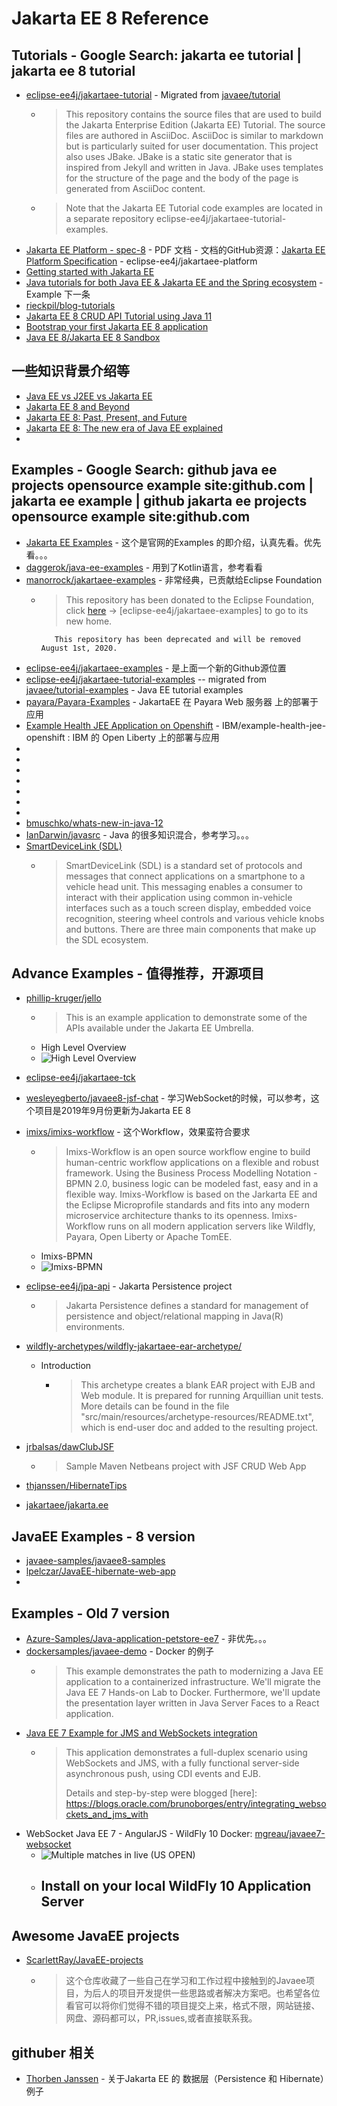 # Jakarta EE 8 Reference
## Tutorials - Google Search: jakarta ee tutorial | jakarta ee 8 tutorial
   * [eclipse-ee4j/jakartaee-tutorial](https://github.com/eclipse-ee4j/jakartaee-tutorial) - Migrated from [javaee/tutorial](https://github.com/javaee/tutorial)<br>
      + >This repository contains the source files that are used to build the Jakarta Enterprise Edition (Jakarta EE) Tutorial. The source files are authored in AsciiDoc. AsciiDoc is similar to markdown but is particularly suited for user documentation. This project also uses JBake. JBake is a static site generator that is inspired from Jekyll and written in Java. JBake uses templates for the structure of the page and the body of the page is generated from AsciiDoc content.

      + >Note that the Jakarta EE Tutorial code examples are located in a separate repository eclipse-ee4j/jakartaee-tutorial-examples.
   * [Jakarta EE Platform - spec-8](https://jakarta.ee/specifications/platform/8/platform-spec-8.pdf) - PDF 文档 - 文档的GitHub资源：[Jakarta EE Platform Specification](https://github.com/eclipse-ee4j/jakartaee-platform/tree/master/specification) - eclipse-ee4j/jakartaee-platform<br>
   * [Getting started with Jakarta EE](http://www.mastertheboss.com/javaee/jakarta-ee/getting-started-with-jakarta-ee)<br>
   * [​Java tutorials for both Java EE & Jakarta EE and the Spring ecosystem](https://rieckpil.de/#/blog) - Example 下一条<br>
   * [rieckpil/blog-tutorials](https://github.com/rieckpil/blog-tutorials)<br>
   * [Jakarta EE 8 CRUD API Tutorial using Java 11](https://rieckpil.de/jakarta-ee-crud-api-tutorial/)<br>
   * [Bootstrap your first Jakarta EE 8 application](https://rieckpil.de/howto-bootstrap-your-first-jakarta-ee-8-application/)<br>
   * [Java EE 8/Jakarta EE 8 Sandbox](https://github.com/hantsy/ee8-sandbox)<br>
## 一些知识背景介绍等
   * [Java EE vs J2EE vs Jakarta EE](https://www.baeldung.com/java-enterprise-evolution)<br>
   * [Jakarta EE 8 and Beyond](https://dzone.com/articles/jakarta-ee-8-and-beyond)<br>
   * [Jakarta EE 8: Past, Present, and Future](https://jaxenter.com/jakarta-ee-8-past-present-future-161990.html)<br>
   * [Jakarta EE 8: The new era of Java EE explained](https://developers.redhat.com/blog/2019/09/12/jakarta-ee-8-the-new-era-of-java-ee-explained/)<br>
   * []()<br>
## Examples - Google Search: github java ee projects opensource example site:github.com | jakarta ee example | github jakarta ee projects opensource example site:github.com
   * [Jakarta EE Examples](https://projects.eclipse.org/proposals/jakarta-ee-examples) - 这个是官网的Examples 的即介绍，认真先看。优先看。。。<br>
   * [daggerok/java-ee-examples](https://github.com/daggerok/java-ee-examples) - 用到了Kotlin语言，参考看看<br>
   * [manorrock/jakartaee-examples](https://github.com/manorrock/jakartaee-examples) - 非常经典，已贡献给Eclipse Foundation<br>
      + >This repository has been donated to the Eclipse Foundation, click [here](https://github.com/eclipse-ee4j/jakartaee-examples) ->  [eclipse-ee4j/jakartaee-examples] to go to its new home.
        ```
           This repository has been deprecated and will be removed August 1st, 2020.
        ```
   * [eclipse-ee4j/jakartaee-examples](https://github.com/eclipse-ee4j/jakartaee-examples) - 是上面一个新的Github源位置<br>
   * [eclipse-ee4j/jakartaee-tutorial-examples](https://github.com/eclipse-ee4j/jakartaee-tutorial-examples) -- migrated from [javaee/tutorial-examples](https://github.com/javaee/tutorial-examples) - Java EE tutorial examples<br>
   * [payara/Payara-Examples](https://github.com/payara/Payara-Examples) - JakartaEE 在 Payara Web 服务器 上的部署于应用 <br>
   * [Example Health JEE Application on Openshift](https://github.com/IBM/example-health-jee-openshift) - IBM/example-health-jee-openshift : IBM 的 Open Liberty 上的部署与应用<br>
   * []()<br>
   * []()<br>
   * []()<br>
   * []()<br>
   * []()<br>
   * []()<br>
   * []()<br>
   * [bmuschko/whats-new-in-java-12](https://github.com/bmuschko/whats-new-in-java-12)<br>
   * [IanDarwin/javasrc](https://github.com/IanDarwin/javasrc) - Java 的很多知识混合，参考学习。。。<br>
   * [SmartDeviceLink (SDL)](https://github.com/smartdevicelink/sdl_java_suite)<br>
      + >SmartDeviceLink (SDL) is a standard set of protocols and messages that connect applications on a smartphone to a vehicle head unit. This messaging enables a consumer to interact with their application using common in-vehicle interfaces such as a touch screen display, embedded voice recognition, steering wheel controls and various vehicle knobs and buttons. There are three main components that make up the SDL ecosystem.

## Advance Examples - 值得推荐，开源项目
   * [phillip-kruger/jello](https://github.com/phillip-kruger/jello)<br>
      - >This is an example application to demonstrate some of the APIs available under the Jakarta EE Umbrella.
      - High Level Overview
      - ![High Level Overview](https://raw.githubusercontent.com/phillip-kruger/jello/master/high_level.png)<br>
   * [eclipse-ee4j/jakartaee-tck](https://github.com/eclipse-ee4j/jakartaee-tck)<br>
   * [wesleyegberto/javaee8-jsf-chat](https://github.com/wesleyegberto/javaee8-jsf-chat) - 学习WebSocket的时候，可以参考，这个项目是2019年9月份更新为Jakarta EE 8<br>
   * [imixs/imixs-workflow](https://github.com/imixs/imixs-workflow) - 这个Workflow，效果蛮符合要求<br>
      - >Imixs-Workflow is an open source workflow engine to build human-centric workflow applications on a flexible and robust framework. Using the Business Process Modelling Notation - BPMN 2.0, business logic can be modeled fast, easy and in a flexible way. Imixs-Workflow is based on the Jarkarta EE and the Eclipse Microprofile standards and fits into any modern microservice architecture thanks to its openness. Imixs-Workflow runs on all modern application servers like Wildfly, Payara, Open Liberty or Apache TomEE.
      - Imixs-BPMN
      - ![Imixs-BPMN](https://github.com/imixs/imixs-workflow/raw/master/screen_001.png)<br>
   * [eclipse-ee4j/jpa-api](https://github.com/eclipse-ee4j/jpa-api) - Jakarta Persistence project<br>
      - >Jakarta Persistence defines a standard for management of persistence and object/relational mapping in Java(R) environments.

   * [wildfly-archetypes/wildfly-jakartaee-ear-archetype/](https://github.com/wildfly/wildfly-archetypes/tree/master/wildfly-jakartaee-ear-archetype)<br>
      + Introduction
         - >This archetype creates a blank EAR project with EJB and Web module. It is prepared for running Arquillian unit tests. More details can be found in the file "src/main/resources/archetype-resources/README.txt", which is end-user doc and added to the resulting project.
   * [jrbalsas/dawClubJSF](https://github.com/jrbalsas/dawClubJSF)<br>
      + >Sample Maven Netbeans project with JSF CRUD Web App
   * [thjanssen/HibernateTips](https://github.com/thjanssen/HibernateTips)<br>
   * [jakartaee/jakarta.ee](https://github.com/jakartaee/jakarta.ee)<br>


## JavaEE Examples - 8 version   
   * [javaee-samples/javaee8-samples](https://github.com/javaee-samples/javaee8-samples)<br>
   * [lpelczar/JavaEE-hibernate-web-app](https://github.com/lpelczar/JavaEE-hibernate-web-app)<br>
   * []()<br>

## Examples - Old 7 version   
   * [Azure-Samples/Java-application-petstore-ee7](https://github.com/Azure-Samples/Java-application-petstore-ee7) - 非优先。。。<br>
   * [dockersamples/javaee-demo](https://github.com/dockersamples/javaee-demo) - Docker 的例子<br>
      + >This example demonstrates the path to modernizing a Java EE application to a containerized infrastructure. We'll migrate the Java EE 7 Hands-on Lab to Docker. Furthermore, we'll update the presentation layer written in Java Server Faces to a React application.
   * [Java EE 7 Example for JMS and WebSockets integration](https://github.com/brunoborges/javaee7-jms-websocket-example)<br>
      + >This application demonstrates a full-duplex scenario using WebSockets and JMS, with a fully functional server-side asynchronous push, using CDI events and EJB.
        >
        >Details and step-by-step were blogged [here]: https://blogs.oracle.com/brunoborges/entry/integrating_websockets_and_jms_with
   * WebSocket Java EE 7 - AngularJS - WildFly 10 Docker: [mgreau/javaee7-websocket](https://github.com/mgreau/javaee7-websocket)<br>
      + ![Multiple matches in live (US OPEN)](https://github.com/mgreau/javaee7-websocket/raw/master/doc/img/websocket_wildfly_angularjs_tennis.png)<br>
      + Install on your local WildFly 10 Application Server
         - 
## Awesome JavaEE projects
   * [ScarlettRay/JavaEE-projects](https://github.com/ScarlettRay/JavaEE-projects)<br>
      + >这个仓库收藏了一些自己在学习和工作过程中接触到的Javaee项目，为后人的项目开发提供一些思路或者解决方案吧。也希望各位看官可以将你们觉得不错的项目提交上来，格式不限，网站链接、网盘、源码都可以，PR,issues,或者直接联系我。
## githuber 相关
   * [Thorben Janssen](https://github.com/thjanssen) - 关于Jakarta EE 的 数据层（Persistence 和 Hibernate）例子<br>
   
